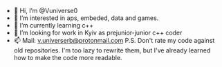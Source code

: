 - 👋 Hi, I’m @Vuniverse0
- 👀 I’m interested in aps, embeded, data and games.
- 🌱 I’m currently learning c++
- 💞️ I’m looking for work in Kyiv as prejunior-junior c++ coder 
- 📫 Mail: v.universerb@protonmail.com
P.S. Don't rate my code against old repositories. I'm too lazy to rewrite them, but I've already learned how to make the code more readable.
<!---
Vuniverse0/Vuniverse0 is a ✨ special ✨ repository because its `README.md` (this file) appears on your GitHub profile.
You can click the Preview link to take a look at your changes.
--->
